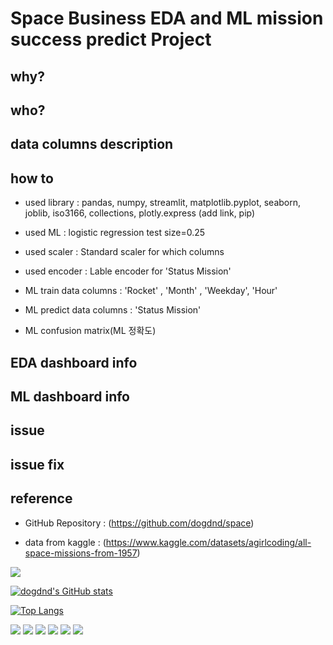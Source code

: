 


# Space Business EDA and ML mission success predict Project

## why?

## who?

## data columns description

## how to

* used library : pandas, numpy, streamlit, matplotlib.pyplot, seaborn,  joblib, iso3166, collections, plotly.express (add link, pip)

* used ML : logistic regression test size=0.25

* used scaler : Standard scaler for which columns

* used encoder : Lable encoder for 'Status Mission' 

* ML train data columns : 'Rocket' , 'Month' , 'Weekday', 'Hour'

* ML predict data columns : 'Status Mission'

* ML confusion matrix(ML 정확도)

## EDA dashboard info

## ML dashboard info

## issue

## issue fix

## reference

* GitHub Repository : (https://github.com/dogdnd/space)

* data from kaggle : (https://www.kaggle.com/datasets/agirlcoding/all-space-missions-from-1957)


<a href="https://hits.seeyoufarm.com"><img src="https://hits.seeyoufarm.com/api/count/incr/badge.svg?url=https%3A%2F%2Fgithub.com%2Fdogdnd&count_bg=%2379C83D&title_bg=%23555555&icon=ko-fi.svg&icon_color=%23FFFFFF&title=visit&edge_flat=false"/></a>


[![dogdnd's GitHub stats](https://github-readme-stats.vercel.app/api?username=dogdnd)](https://github.com/dogdnd/github-readme-stats)



[![Top Langs](https://github-readme-stats.vercel.app/api/top-langs/?username=dogdnd)](https://github.com/dogdnd/github-readme-stats)


<img src="https://img.shields.io/badge/python-3776AB?style=for-the-badge&logo=Python&logoColor=white">

<img src="https://img.shields.io/badge/streamlit-FF4B4B?style=for-the-badge&logo=streamlit&logoColor=white">

<img src="https://img.shields.io/badge/jupyter-F37626?style=for-the-badge&logo=jupyter&logoColor=white">

<img src="https://img.shields.io/badge/data_ai-000000?style=for-the-badge&logo=data.ai&logoColor=white">

<img src="https://img.shields.io/badge/tensorFlow-FF6F00?style=for-the-badge&logo=tensorflow&logoColor=white">

<img src="https://img.shields.io/badge/github-181717?style=for-the-badge&logo=github&logoColor=white">